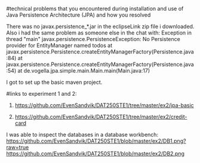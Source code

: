 #technical problems that you encountered during installation and use of Java Persistence Architecture (JPA) and how you resolved

There was no javax.persistence_*.jar in the eclipseLink zip file i downloaded. Also i had the same problem as someone else in the chat with: 
Exception in thread "main" javax.persistence.PersistenceException: No Persistence provider for EntityManager named todos
at javax.persistence.Persistence.createEntityManagerFactory(Persistence.java:84)
at javax.persistence.Persistence.createEntityManagerFactory(Persistence.java:54)
at de.vogella.jpa.simple.main.Main.main(Main.java:17)

I got to set up the basic maven project.

#links to experiment 1 and 2:

1. https://github.com/EvenSandvik/DAT250STE1/tree/master/ex2/jpa-basic

2. https://github.com/EvenSandvik/DAT250STE1/tree/master/ex2/credit-card

I was able to inspect the databases in a database workbench:
https://github.com/EvenSandvik/DAT250STE1/blob/master/ex2/DB1.png?raw=true
https://github.com/EvenSandvik/DAT250STE1/blob/master/ex2/DB2.png
